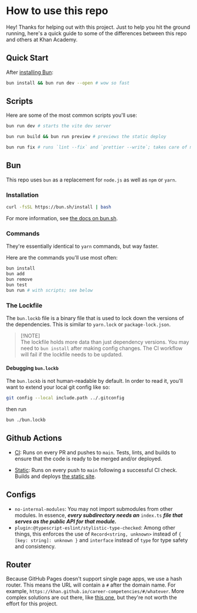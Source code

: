 # How to use this repo

Hey! Thanks for helping out with this project. Just to help you hit the ground running, here's a quick guide to some of the differences between this repo and others at Khan Academy.

## Quick Start

After [installing Bun](https://github.com/nedredmond/career-competencies/edit/main/README.md#installation):

```bash
bun install && bun run dev --open # wow so fast
```

## Scripts

Here are some of the most common scripts you'll use:

```bash
bun run dev # starts the vite dev server
```

```bash
bun run build && bun run preview # previews the static deploy
```

```bash
bun run fix # runs `lint --fix` and `prettier --write`; takes care of most linting issues, alerts you to the rest
```

## Bun

This repo uses `bun` as a replacement for `node.js` as well as `npm` or `yarn`.

### Installation

```bash
curl -fsSL https://bun.sh/install | bash
```

For more information, see [the docs on bun.sh](https://bun.sh/docs/installation#installing).

### Commands

They're essentially identical to `yarn` commands, but way faster.

Here are the commands you'll use most often:

```bash
bun install
bun add
bun remove
bun test
bun run # with scripts; see below
```

### The Lockfile

The `bun.lockb` file is a binary file that is used to lock down the versions of the dependencies. This is similar to `yarn.lock` or `package-lock.json`.

> [!NOTE]\
> The lockfile holds more data than just dependency versions. You may need to `bun install` after making config changes. The CI workflow will fail if the lockfile needs to be updated.

#### Debugging `bun.lockb`

The `bun.lockb` is not human-readable by default. In order to read it, you'll want to extend your local git config like so:

```bash
git config --local include.path ../.gitconfig
```

then run

```bash
bun ./bun.lockb
```

## Github Actions

- [CI](.github/workflows/ci.yml): Runs on every PR and pushes to `main`. Tests, lints, and builds to ensure that the code is ready to be merged and/or deployed.

- [Static](.github/workflows/static.yml): Runs on every push to `main` following a successful CI check. Builds and deploys [the static site](https://nedredmond.github.io/career-competencies/).

## Configs

- `no-internal-modules`: You may not import submodules from other modules. In essence, **_every subdirectory needs an_** `index.ts` **_file that serves as the public API for that module._**
- `plugin:@typescript-eslint/stylistic-type-checked`: Among other things, this enforces the use of `Record<string, unknown>` instead of `{ [key: string]: unknown }` and `interface` instead of `type` for type safety and consistency.

## Router

Because GitHub Pages doesn't support single page apps, we use a hash router. This means the URL will contain a `#` after the domain name. For example, `https://khan.github.io/career-competencies/#/whatever`. More complex solutions are out there, like [this one](https://github.com/rafgraph/spa-github-pages), but they're not worth the effort for this project.
